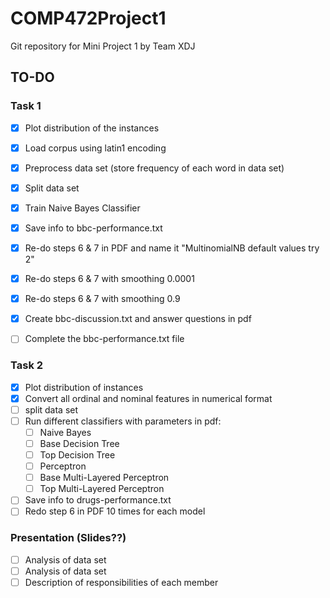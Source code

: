 # COMP472Project1
Git repository for Mini Project 1 by Team XDJ

## TO-DO

### Task 1
- [x] Plot distribution of the instances
- [x] Load corpus using latin1 encoding
- [x] Preprocess data set (store frequency of each word in data set)
- [x] Split data set
- [x] Train Naive Bayes Classifier
- [x] Save info to bbc-performance.txt
- [x] Re-do steps 6 & 7 in PDF and name it "MultinomialNB default values try 2"
- [x] Re-do steps 6 & 7 with smoothing 0.0001
- [x] Re-do steps 6 & 7 with smoothing 0.9
- [x] Create bbc-discussion.txt and answer questions in pdf

- [ ] Complete the bbc-performance.txt file

### Task 2
- [x] Plot distribution of instances
- [x] Convert all ordinal and nominal features in numerical format
- [ ] split data set
- [ ] Run different classifiers with parameters in pdf: 
  - [ ] Naive Bayes
  - [ ] Base Decision Tree
  - [ ] Top Decision Tree
  - [ ] Perceptron
  - [ ] Base Multi-Layered Perceptron
  - [ ] Top Multi-Layered Perceptron
- [ ] Save info to drugs-performance.txt
- [ ] Redo step 6 in PDF 10 times for each model 

### Presentation (Slides??)
- [ ] Analysis of data set
- [ ] Analysis of data set
- [ ] Description of responsibilities of each member
